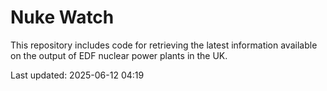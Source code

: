 # Nuke Watch

This repository includes code for retrieving the latest information available on the output of EDF nuclear power plants in the UK.

Last updated: 2025-06-12 04:19